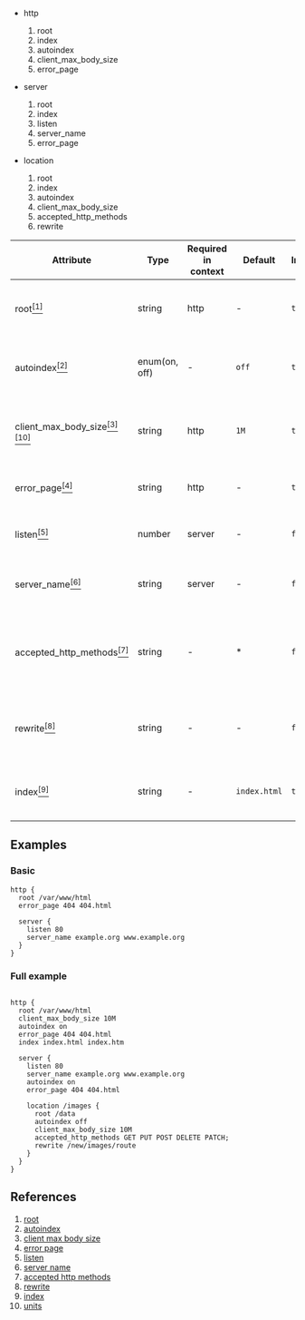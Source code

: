 - http

  1. root
  2. index
  3. autoindex
  4. client_max_body_size
  5. error_page

- server

  1. root
  2. index
  3. listen
  4. server_name
  5. error_page

- location

  1. root
  2. index
  3. autoindex
  4. client_max_body_size
  5. accepted_http_methods
  6. rewrite

| Attribute                                                                            | Type          | Required in context | Default      | Inherited | Description                                                                                                                                               |
| ------------------------------------------------------------------------------------ | ------------- | ------------------- | ------------ | --------- | --------------------------------------------------------------------------------------------------------------------------------------------------------- |
| root[<sup>[1]</sup>](#autoindex)                                                     | string        | http                | -            | `true`    | Specifies the root directory that will be used to search for a file. syntax: `root: /var/www/html;`                                                       |
| autoindex[<sup>[2]</sup>](#autoindex)                                                | enum(on, off) | -                   | `off`        | `true`    | Used to enable/disable directory listing. example: autoindex: on;                                                                                         |
| client_max_body_size[<sup>[3]</sup>](#client_max_body_size)[<sup>[10]</sup>](#units) | string        | http                | `1M`         | `true`    | Sets the maximum allowed size of the client request body. syntax: `client_max_body_size: 1M;`                                                             |
| error_page[<sup>[4]</sup>](#error_page)                                              | string        | http                | -            | `true`    | Syntax: `error_page code ... uri;`. example: `error_page 400 404 /40x.html;`                                                                              |
| listen[<sup>[5]</sup>](#listen)                                                      | number        | server              | -            | `false`   | Sets port which the server will accept requests. syntax: `listen port_number;`                                                                            |
| server_name[<sup>[6]</sup>](#server_name)                                            | string        | server              | -            | `flase`   | Sets names of a virtual server. syntax: `server_name: example.com www.example.com;`                                                                       |
| accepted_http_methods[<sup>[7]</sup>](#accepted_http_methods)                        | string        | -                   | \*           | `false`   | Sets accpeted http methods. syntax: `accepted_http_methods method ...;`. example: `accepted_http_methods GET HEAD POST PUT DELETE CONNECT OPTIONS TRACE;` |
| rewrite[<sup>[8]</sup>](#rewrite)                                                    | string        | -                   | -            | `false`   | URI changed as specified in the replacement string. syntax: `rewrite replacement`. example `rewrite /images`                                              |
| index[<sup>[9]</sup>](#index)                                                        | string        | -                   | `index.html` | `true`    | Defines files that will be used as an index. syntax: `index file ...`. example `index index.html index.htm`                                               |

## Examples

### Basic

```
http {
  root /var/www/html
  error_page 404 404.html

  server {
    listen 80
    server_name example.org www.example.org
  }
}

```

### Full example

```

http {
  root /var/www/html
  client_max_body_size 10M
  autoindex on
  error_page 404 404.html
  index index.html index.htm

  server {
    listen 80
    server_name example.org www.example.org
    autoindex on
    error_page 404 404.html

    location /images {
      root /data
      autoindex off
      client_max_body_size 10M
      accepted_http_methods GET PUT POST DELETE PATCH;
      rewrite /new/images/route
    }
  }
}

```

## References

1. <a nane="root">[root](https://nginx.org/en/docs/http/ngx_http_core_module.html#root)
2. <a name="autoindex">[autoindex](http://nginx.org/en/docs/http/ngx_http_autoindex_module.html#autoindex)</a>
3. <a name="client_max_body_size">[client max body size](https://nginx.org/en/docs/http/ngx_http_core_module.html#client_max_body_size)</a>
4. <a name="error_page">[error page](https://nginx.org/en/docs/http/ngx_http_core_module.html#error_page)</a>
5. <a name="listen">[listen](https://nginx.org/en/docs/http/ngx_http_core_module.html#listen)</a>
6. <a name="server_name">[server name](https://nginx.org/en/docs/http/ngx_http_core_module.html#server_name)</a>
7. <a name="accepted_http_methods">[accepted http methods](https://datatracker.ietf.org/doc/html/rfc7231#section-4)</a>
8. <a name="rewrite">[rewrite](https://nginx.org/en/docs/http/ngx_http_rewrite_module.html#rewrite)</a>
9. <a name="index">[index](https://nginx.org/en/docs/http/ngx_http_index_module.html#index)</a>
10. <a name="units">[units](https://nginx.org/en/docs/syntax.html)</a>
